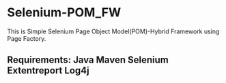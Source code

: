 # Selenium-POM_FW
This is Simple Selenium Page Object Model(POM)-Hybrid Framework using Page Factory.

Requirements:
Java
Maven
Selenium 
Extentreport
Log4j
--------------------------------------------------------------------------

